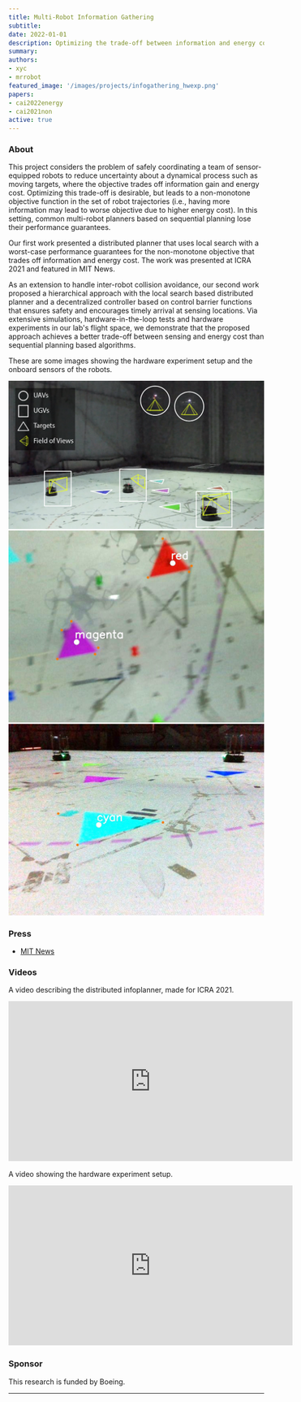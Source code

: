 ```yaml
---
title: Multi-Robot Information Gathering
subtitle:
date: 2022-01-01
description: Optimizing the trade-off between information and energy cost.
summary:
authors:
- xyc
- mrrobot
featured_image: '/images/projects/infogathering_hwexp.png'
papers:
- cai2022energy
- cai2021non
active: true
---
```



### About

This project considers the problem of safely coordinating a team of sensor-equipped robots to reduce uncertainty about a dynamical process such as moving targets, where the objective trades off information gain and energy cost. Optimizing this trade-off is desirable, but leads to a non-monotone objective function in the set of robot trajectories (i.e., having more information may lead to worse objective due to higher energy cost). In this setting, common multi-robot planners based on sequential planning lose their performance guarantees. 

Our first work presented a distributed planner that uses local search with a worst-case performance guarantees for the non-monotone objective that trades off information and energy cost. The work was presented at ICRA 2021 and featured in MIT News.

As an extension to handle inter-robot collision avoidance, our second work proposed a hierarchical approach with the local search based distributed planner and a decentralized controller based on control barrier functions that ensures safety and encourages timely arrival at sensing locations. Via extensive simulations, hardware-in-the-loop tests and hardware experiments in our lab's flight space, we demonstrate that the proposed approach achieves a better trade-off between sensing and energy cost than sequential planning based algorithms.

These are some images showing the hardware experiment setup and the onboard sensors of the robots.

![](/images/projects/infogathering_hwexp.png)
![](/images/projects/infogathering_hwexp_HX19.png)
![](/images/projects/infogathering_hwexp_TB02.png)


### Press

* [MIT News](https://news.mit.edu/2021/robots-collaborate-search-0513)


### Videos

A video describing the distributed infoplanner, made for ICRA 2021.
<iframe width="560" height="315" src="https://www.youtube.com/embed/xWgFi6fwex0" frameborder="0" allow="autoplay; encrypted-media" allowfullscreen></iframe>

A video showing the hardware experiment setup.
<iframe width="560" height="315" src="https://www.youtube.com/embed/IJtQL7orBgA" frameborder="0" allow="autoplay; encrypted-media" allowfullscreen></iframe>

### Sponsor

This research is funded by Boeing.

---
